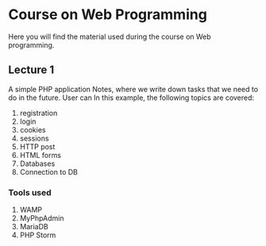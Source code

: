 # Course on Web Programming
Here you will find the material used during the course on Web programming.

## Lecture 1
A simple PHP application Notes, where we write down tasks that we need to do in the future. User can In this example, the following topics are covered:
1. registration
2. login
3. cookies
4. sessions
5. HTTP post
6. HTML forms
7. Databases
8. Connection to DB

### Tools used
1. WAMP
2. MyPhpAdmin
3. MariaDB
4. PHP Storm
